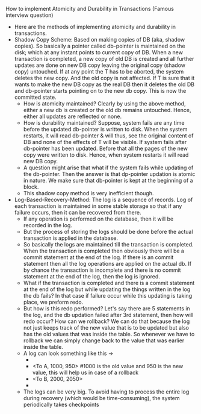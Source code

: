 How to implement Atomicity and Durability in Transactions (Famous interview question)
- Here are the methods of implementing atomicity and durability in transactions.
- Shadow Copy Scheme:  Based on making copies of DB (aka, shadow copies). So basically a pointer called db-pointer is maintained on the disk; which at any instant points to current copy of DB. When a new transaction is completed, a new copy of old DB is created and all further updates are done on new DB copy leaving the original copy (shadow copy) untouched. If at any point the T has to be aborted, the system deletes the new copy. And the old copy is not affected. If T is sure that it wants to make the new DB copy as the real DB then it deletes the old DB and db-pointer starts pointing on to the new db copy. This is now the committed state.
	- How is atomicity maintained? Clearly by using the above method, either a new db is created or the old db remains untouched. Hence, either all updates are reflected or none.
	- How is durability maintained?  Suppose, system fails are any time before the updated db-pointer is written to disk. When the system restarts, it will read db-pointer & will thus, see the original content of DB and none of the effects of T will be visible. If system fails after db-pointer has been updated. Before that all the pages of the new copy were written to disk. Hence, when system restarts it will read new DB copy.
	- A question might arise that what if the system fails while updating of the db-pointer. Then the answer is that dp-pointer updation is atomic in nature. We make sure that db-pointer is kept at the beginning of a block.
	- This shadow copy method is very inefficient though.
- Log-Based-Recovery-Method: The log is a sequence of records. Log of each transaction is maintained in some stable storage so that if any failure occurs, then it can be recovered from there.
	- If any operation is performed on the database, then it will be recorded in the log.
	- But the process of storing the logs should be done before the actual transaction is applied in the database.
	- So basically the logs are maintained till the transaction is completed. When the transaction is completed then obviously there will be a commit statement at the end of the log. If there is an commit statement then all the log operations are applied on the actual db. If by chance the transaction is incomplete and there is no commit statement at the end of the log, then the log is ignored. 
	- What if the transaction is completed and there is a commit statement at the end of the log but while updating the things written in the log the db fails? In that case if failure occur while this updating is taking place, we preform redo.
	- But how is this redo performed? Let's say there are 5 statements in the log, and the db updation failed after 3rd statement, then how will redo occur? How can we rollback? We can do that because the log not just keeps track of the new value that is to be updated but also has the old values that was inside the table. So whenever we have to rollback we can simply change back to the value that was earlier inside the table. 
	- A log can look something like this ->
		- <To start>
		- <To A, 1000, 950> #1000 is the old value and 950 is the new value, this will help us in case of a rollback
		- <To B, 2000, 2050>
		- <Commit>
	- The logs can be very big. To avoid having to process the entire log during recovery (which would be time-consuming), the system periodically takes checkpoints
